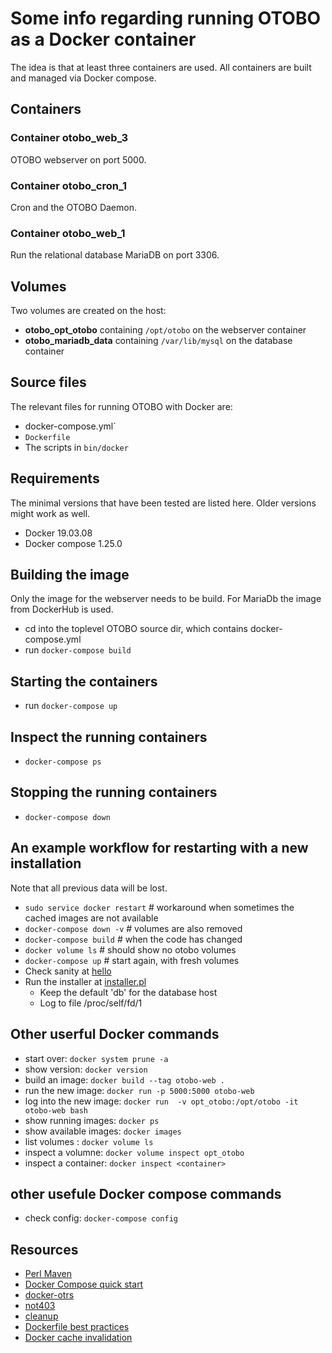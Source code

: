 # Some info regarding running OTOBO as a Docker container

The idea is that at least three containers are used.
All containers are built and managed via Docker compose.

## Containers

### Container otobo_web_3

OTOBO webserver on port 5000.

### Container otobo_cron_1

Cron and the OTOBO Daemon.

### Container otobo_web_1

Run the relational database MariaDB on port 3306.

## Volumes

Two volumes are created on the host:

* **otobo_opt_otobo** containing `/opt/otobo` on the webserver container
* **otobo_mariadb_data** containing `/var/lib/mysql` on the database container


## Source files

The relevant files for running OTOBO with Docker are:

* docker-compose.yml`
* `Dockerfile`
* The scripts in `bin/docker`

## Requirements

The minimal versions that have been tested are listed here. Older versions might work as well.

* Docker 19.03.08
* Docker compose 1.25.0

## Building the image

Only the image for the webserver needs to be build. For MariaDb the image from DockerHub is used.

* cd into the toplevel OTOBO source dir, which contains docker-compose.yml
* run `docker-compose build`

## Starting the containers

* run `docker-compose up`

## Inspect the running containers

* `docker-compose ps`

## Stopping the running containers

* `docker-compose down`

## An example workflow for restarting with a new installation

Note that all previous data will be lost.

* `sudo service docker restart`    # workaround when sometimes the cached images are not available
* `docker-compose down -v`         # volumes are also removed
* `docker-compose build`           # when the code has changed
* `docker volume ls`               # should show no otobo volumes
* `docker-compose up`              # start again, with fresh volumes
* Check sanity at [hello](http://localhost:5000/hello)
* Run the installer at [installer.pl](http://localhost:5000/otobo/installer.pl)
    * Keep the default 'db' for the database host
    * Log to file /proc/self/fd/1

## Other userful Docker commands

* start over:             `docker system prune -a`
* show version:           `docker version`
* build an image:         `docker build --tag otobo-web .`
* run the new image:      `docker run -p 5000:5000 otobo-web`
* log into the new image: `docker run  -v opt_otobo:/opt/otobo -it otobo-web bash`
* show running images:    `docker ps`
* show available images:  `docker images`
* list volumes :          `docker volume ls`
* inspect a volumne:      `docker volume inspect opt_otobo`
* inspect a container:    `docker inspect <container>`

## other usefule Docker compose commands

* check config:          `docker-compose config`

## Resources

* [Perl Maven](https://perlmaven.com/getting-started-with-perl-on-docker)
* [Docker Compose quick start](http://mfg.fhstp.ac.at/development/webdevelopment/docker-compose-ein-quick-start-guide/)
* [docker-otrs](https://github.com/juanluisbaptiste/docker-otrs/)
* [not403](http://not403.blogspot.com/search/label/otrs)
* [cleanup](https://forums.docker.com/t/command-to-remove-all-unused-images)
* [Dockerfile best practices](https://www.docker.com/blog/intro-guide-to-dockerfile-best-practices/)
* [Docker cache invalidation](https://stackoverflow.com/questions/34814669/when-does-docker-image-cache-invalidation-occur)

